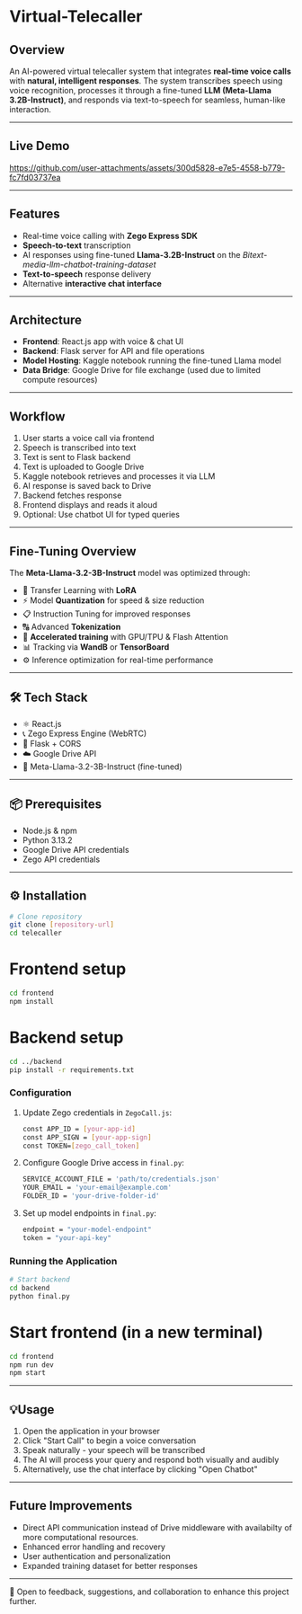 # Virtual-Telecaller

## Overview  
An AI-powered virtual telecaller system that integrates **real-time voice calls** with **natural, intelligent responses**. The system transcribes speech using voice recognition, processes it through a fine-tuned **LLM (Meta-Llama 3.2B-Instruct)**, and responds via text-to-speech for seamless, human-like interaction.

---

## Live Demo
https://github.com/user-attachments/assets/300d5828-e7e5-4558-b779-fc7fd03737ea

---

## Features  
- Real-time voice calling with **Zego Express SDK**  
- **Speech-to-text** transcription  
- AI responses using fine-tuned **Llama-3.2B-Instruct** on the *Bitext-media-llm-chatbot-training-dataset*  
- **Text-to-speech** response delivery  
- Alternative **interactive chat interface**

---

## Architecture  
- **Frontend**: React.js app with voice & chat UI  
- **Backend**: Flask server for API and file operations  
- **Model Hosting**: Kaggle notebook running the fine-tuned Llama model  
- **Data Bridge**: Google Drive for file exchange (used due to limited compute resources)

---

## Workflow  
1. User starts a voice call via frontend  
2. Speech is transcribed into text  
3. Text is sent to Flask backend  
4. Text is uploaded to Google Drive  
5. Kaggle notebook retrieves and processes it via LLM  
6. AI response is saved back to Drive  
7. Backend fetches response  
8. Frontend displays and reads it aloud  
9. Optional: Use chatbot UI for typed queries

---

## Fine-Tuning Overview  
The **Meta-Llama-3.2-3B-Instruct** model was optimized through:

- 🧩 Transfer Learning with **LoRA**  
- ⚡ Model **Quantization** for speed & size reduction  
- 📋 Instruction Tuning for improved responses  
- 🔠 Advanced **Tokenization**  
- 🚀 **Accelerated training** with GPU/TPU & Flash Attention  
- 📊 Tracking via **WandB** or **TensorBoard**  
- ⚙️ Inference optimization for real-time performance

---

## 🛠️ Tech Stack  
- ⚛️ React.js  
- 📞 Zego Express Engine (WebRTC)  
- 🐍 Flask + CORS  
- ☁️ Google Drive API  
- 🧠 Meta-Llama-3.2-3B-Instruct (fine-tuned)

---

## 📦 Prerequisites  
- Node.js & npm  
- Python 3.13.2  
- Google Drive API credentials  
- Zego API credentials

---

## ⚙️ Installation
```bash
# Clone repository
git clone [repository-url]
cd telecaller
```

# Frontend setup
```bash
cd frontend
npm install
```

# Backend setup
```bash
cd ../backend
pip install -r requirements.txt
```

### Configuration
1. Update Zego credentials in `ZegoCall.js`:
   ```bash
   const APP_ID = [your-app-id]
   const APP_SIGN = [your-app-sign]
   const TOKEN=[zego_call_token]
   ```

2. Configure Google Drive access in `final.py`:
   ```bash python
   SERVICE_ACCOUNT_FILE = 'path/to/credentials.json'
   YOUR_EMAIL = 'your-email@example.com'
   FOLDER_ID = 'your-drive-folder-id'
   ```

3. Set up model endpoints in `final.py`:
   ```bash python
   endpoint = "your-model-endpoint"
   token = "your-api-key"
   ```

### Running the Application
```bash
# Start backend
cd backend
python final.py
```

# Start frontend (in a new terminal)
```bash
cd frontend
npm run dev
npm start
```

---

## 💡Usage
1. Open the application in your browser
2. Click "Start Call" to begin a voice conversation
3. Speak naturally - your speech will be transcribed
4. The AI will process your query and respond both visually and audibly
5. Alternatively, use the chat interface by clicking "Open Chatbot"

---

## Future Improvements
- Direct API communication instead of Drive middleware with availabilty of more computational resources.
- Enhanced error handling and recovery
- User authentication and personalization
- Expanded training dataset for better responses

---

💬 Open to feedback, suggestions, and collaboration to enhance this project further.
